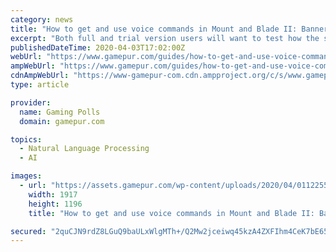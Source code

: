 ```yaml
---
category: news
title: "How to get and use voice commands in Mount and Blade II: Bannerlord"
excerpt: "Both full and trial version users will want to test how the software works with their voice and have the speech recognition software tune to your voice. You can do this by searching for ‘speech recognition’ in your desktop’s control panel, and then choosing ‘train your computer to understand you better.’ After that, follow the steps ..."
publishedDateTime: 2020-04-03T17:02:00Z
webUrl: "https://www.gamepur.com/guides/how-to-get-and-use-voice-commands-in-mount-and-blade-ii-bannerlord"
ampWebUrl: "https://www.gamepur.com/guides/how-to-get-and-use-voice-commands-in-mount-and-blade-ii-bannerlord/amp"
cdnAmpWebUrl: "https://www-gamepur-com.cdn.ampproject.org/c/s/www.gamepur.com/guides/how-to-get-and-use-voice-commands-in-mount-and-blade-ii-bannerlord/amp"
type: article

provider:
  name: Gaming Polls
  domain: gamepur.com

topics:
  - Natural Language Processing
  - AI

images:
  - url: "https://assets.gamepur.com/wp-content/uploads/2020/04/01122550/Sword-and-Shield-Mount-blade-2.jpg"
    width: 1917
    height: 1196
    title: "How to get and use voice commands in Mount and Blade II: Bannerlord"

secured: "2quCJN9rdZ8LGuQ9baULxWlgMTh+/Q2Mw2jceiwq45kzA4ZXFIhm4CeK7bE65bbggvjUgb7kFYg2tvTVIGoZd+Feg359uImTSiyl8s1I3j6TyYedlcNkNgJBamgg0RxqSJN528bjsjOkkex7RpHeURV4+bEX2Z1zFIXW+B/6ZyA23EcsWxfOGbX6JZQf4QAzvk4thm2401XP6bvgNpsfSuQaVwuu2he/+OkQUIJAPgrN0YKVqR1fDHrPc85KsotzV0X6rfCJaKdBV0me31kKo6MPX9gicqlAu+u9/r5/Fvmx6SHV0NtU0dZlR2YCA8up;gzL5JGWpNqKxHhXQUyJaXw=="
---
```


